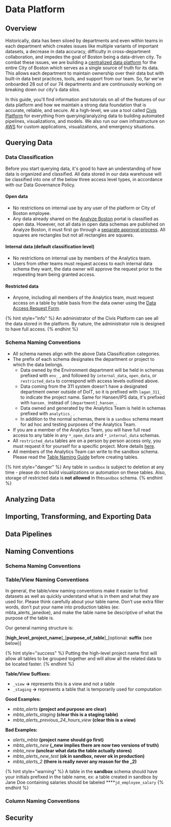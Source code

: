 # Data Platform

## Overview

Historically, data has been siloed by departments and even within teams in each department which creates issues like multiple variants of important datasets, a decrease in data accuracy, difficulty in cross-department collaboration, and impedes the goal of Boston being a data-driven city. To combat these issues, we are building a [centralized data platform](https://statescoop.com/bostons-new-centralized-data-platform-is-its-starting-point-for-predictive-analytics/) for the entire City of Boston which serves as a single source of truth for its data. This allows each department to maintain ownership over their data but with built-in data best practices, tools, and support from our team. So, far we've onboarded 28 out of our 74 departments and are continuously working on breaking down our city's data silos.

In this guide, you'll find information and tutorials on all of the features of our data platform and how we maintain a strong data foundation that is accurate, reliable, and secure. At a high-level, we use a tool called [Civis Platform](employee-handbook/tools/civis-platform.md) for everything from querying/analyzing data to building automated pipelines, visualizations, and models. We also run our own infrastructure on [AWS](employee-handbook/tools/amazon-web-services.md) for custom applications, visualizations, and emergency situations.

## Querying Data

### **Data Classification**

Before you start querying data, it's good to have an understanding of how data is organized and classified. All data stored in our data warehouse will be classified into one of the below three access level types, in accordance with our Data Governance Policy. 

#### Open data

* No restrictions on internal use by any user of the platform or City of Boston employee. 
* Any data already shared on the [Analyze Boston](open-data.md) portal is classified as open data. However, not all data in open data schemas are published on Analyze Boston, it must first go through a [separate approval process](https://bostonopendata.knack.com/opendataapprovalpublication#processoverview/). All squares are rectangles but not all rectangles are squares.

#### Internal data \(default classification level\)

* No restrictions on internal use by members of the Analytics team.
* Users from other teams must request access to each internal data schema they want, the data owner will approve the request prior to the requesting team being granted access. 

#### Restricted data

* Anyone, including all members of the Analytics team, must request access on a table by table basis from the data owner using the [Data Access Request Form](https://bostonopendata.knack.com/DAR#home/). 

{% hint style="info" %}
An administrator of the Civis Platform can see all the data stored in the platform. By nature, the administrator role is designed to have full access.
{% endhint %}

### Schema Naming Conventions

* All schema names align with the above Data Classification categories. 
* The prefix of each schema designates the department or project to which the data belongs. 
  * Data owned by the Environment department will be held in schemas prefixed with `env_` , and followed by `internal_data`, `open_data`, or `restricted_data` to correspond with access levels outlined above. 
  * Data coming from the 311 system doesn't have a designated department owner outside of DoIT, so it is prefixed with `lagan_311_` to indicate the project name. Same for Hansen/IPS data, it's prefixed with `hansen_` instead of `[department]_hansen_`. 
  * Data owned and generated by the Analytics Team is held in schemas prefixed with `analytics_` . 
  * In addition to the normal schemas, there is a `sandbox` schema meant for ad hoc and testing purposes of the Analytics Team.
* If you are a member of the Analytics Team, you will have full read access to any table in any `*_open_data` and `*_internal_data` schemas. 
* All `restricted_data` tables are on a person by person access only, you must request it for yourself for a specific project. More details [here](). 
* All members of the Analytics Team can write to the sandbox schema. Please read the [Table Naming Guide]() before creating tables.

{% hint style="danger" %}
Any table in `sandbox` is subject to deletion at any time - please do not build visualizations or automation on these tables. Also, storage of restricted data is **not allowed** in the`sandbox` schema.
{% endhint %}

## Analyzing Data

## Importing, Transforming, and Exporting Data

## Data Pipelines

## Naming Conventions

### Schema Naming Conventions

### Table/View Naming Conventions

In general, the table/view naming conventions make it easier to find datasets as well as quickly understand what is in them and what they are used for. Please think carefully about your table name. Don’t use extra filler words, don’t put your name into production tables \(ex: mbta\_alerts\_janedoe\), and make the table name be descriptive of what the purpose of the table is.

Our general naming structure is:

\[**high\_level\_project\_name**\]\_\[**purpose\_of\_table**\]\_\[optional: **suffix** \(see below\)\]

{% hint style="success" %}
Putting the high-level project name first will allow all tables to be grouped together and will allow all the related data to be located faster.
{% endhint %}

**Table/View Suffixes:**

* `_view` **-&gt;** represents this is a view and not a table
* `_staging` **-&gt;** represents a table that is temporarily used for computation

**Good Examples:**

* _mbta\_alerts_ **\(project and purpose are clear\)**
* _mbta\_alerts\_staging_ **\(clear this is a staging table\)**
* _mbta\_alerts\_previous\_24\_hours\_view_ **\(clear this is a view\)**

**Bad Examples:**

* _alerts\_mbta_ **\(project name should go first\)**
* _mbta\_alerts\_new_ **\(\_new implies there are now two versions of truth\)**
* _mbta\_new_ **\(unclear what data the table actually stores\)**
* _mbta\_alerts\_new\_test_ **\(ok in sandbox, never ok in production\)**
* _mbta\_alerts\_2_ **\(there is really never any reason for the \_2\)**

{% hint style="warning" %}
A table in the **sandbox** schema should have your initials prefixed in the table name, ex: a table created in sandbox by Jane Doe containing salaries should be labeled ****`jd_employee_salary`
{% endhint %}

### Column Naming Conventions

## Security

### 

